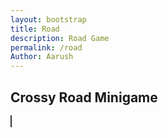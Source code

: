 ```yaml
---
layout: bootstrap
title: Road
description: Road Game
permalink: /road
Author: Aarush
---
```


<script>
// filepath: /home/kasm-user/nighthawk/GenomeGamersFrontend/navigation/Worlds/world0.md
// ...existing code...

// --- Background Music ---
const music = new Audio('{{site.baseurl}}/assets/audio/18moonviewhighway.mp3'); // Change path as needed
music.loop = true;
music.volume = 0.5;

// Play music after first user interaction (required by browsers)
function startMusicOnce() {
  music.play().catch(() => {});
  window.removeEventListener('click', startMusicOnce);
  window.removeEventListener('keydown', startMusicOnce);
}
window.addEventListener('click', startMusicOnce);
window.addEventListener('keydown', startMusicOnce);
</script>

<h2>Crossy Road Minigame</h2>
<canvas id="crossyCanvas" width="400" height="500" style="border:1px solid #333; background:#b3e6b3"></canvas>
<p id="crossyScore"></p>
<script>
const canvas = document.getElementById('crossyCanvas');
const ctx = canvas.getContext('2d');

const ROWS = 10;
const COLS = 8;
const CELL = 50;
const PLAYER_SIZE = 40;
const CAR_HEIGHT = 40;
const CAR_WIDTH = 60;

let player = { x: Math.floor(COLS/2), y: ROWS-1 };
let score = 0;
let gameOver = false;

function randomCarRow() {
  // Cars only on rows 1-8 (not start/end)
  let rows = [];
  for (let i = 1; i < ROWS-1; i++) rows.push(i);
  return rows;
}

let cars = [];
function addCarRowAtTop() {
  // Randomly decide to add a car or not in each lane
  for (let col = 0; col < COLS; col++) {
    if (Math.random() < 0.5) {
      let dir = Math.random() > 0.5 ? 1 : -1;
      let speed = 1 + Math.random() * 2;
      let x = dir === 1 ? -CAR_WIDTH : canvas.width;
      cars.push({ x, y: 1, dir, speed, col });
    }
  }
}
function resetCars() {
  cars = [];
  // Fill initial cars except for row 0 and last row
  for (let row = 1; row < ROWS-1; row++) {
    for (let col = 0; col < COLS; col++) {
      if (Math.random() < 0.5) {
        let dir = Math.random() > 0.5 ? 1 : -1;
        let speed = 1 + Math.random() * 2;
        let x = dir === 1 ? -CAR_WIDTH : canvas.width;
        cars.push({ x, y: row, dir, speed, col });
      }
    }
  }
}
resetCars();

function drawPlayer() {
  ctx.save();
  ctx.fillStyle = "#fff";
  ctx.strokeStyle = "#222";
  ctx.beginPath();
  ctx.arc(
    player.x * CELL + CELL/2,
    player.y * CELL + CELL/2,
    PLAYER_SIZE/2, 0, 2*Math.PI
  );
  ctx.fill();
  ctx.stroke();
  // Draw beak
  ctx.beginPath();
  ctx.moveTo(player.x*CELL+CELL/2, player.y*CELL+CELL/2);
  ctx.lineTo(player.x*CELL+CELL/2+10, player.y*CELL+CELL/2-5);
  ctx.lineTo(player.x*CELL+CELL/2+10, player.y*CELL+CELL/2+5);
  ctx.closePath();
  ctx.fillStyle = "orange";
  ctx.fill();
  ctx.restore();
}

function drawCars() {
  for (let car of cars) {
    ctx.save();
    ctx.fillStyle = "#f55";
    ctx.fillRect(car.x, car.y*CELL + (CELL-CAR_HEIGHT)/2, CAR_WIDTH, CAR_HEIGHT);
    ctx.strokeRect(car.x, car.y*CELL + (CELL-CAR_HEIGHT)/2, CAR_WIDTH, CAR_HEIGHT);
    ctx.restore();
  }
}

function moveCars() {
  for (let car of cars) {
    car.x += car.dir * car.speed;
    // Loop cars horizontally
    if (car.dir === 1 && car.x > canvas.width) car.x = -CAR_WIDTH;
    if (car.dir === -1 && car.x < -CAR_WIDTH) car.x = canvas.width;
  }
}

function checkCollision() {
  for (let car of cars) {
    let px = player.x * CELL + CELL/2;
    let py = player.y * CELL + CELL/2;
    let cx = car.x + CAR_WIDTH/2;
    let cy = car.y*CELL + CELL/2;
    if (
      Math.abs(px - cx) < (CAR_WIDTH/2 + PLAYER_SIZE/2 - 10) &&
      Math.abs(py - cy) < (CAR_HEIGHT/2 + PLAYER_SIZE/2 - 10)
    ) {
      return true;
    }
  }
  return false;
}

function drawGoal() {
  ctx.save();
  ctx.fillStyle = "#ffe066";
  ctx.fillRect(0, 0, canvas.width, CELL);
  ctx.restore();
}

function draw() {
  ctx.clearRect(0, 0, canvas.width, canvas.height);
  drawGoal();
  drawCars();
  drawPlayer();
}

function update() {
  if (gameOver) return;
  moveCars();
  if (checkCollision()) {
    gameOver = true;
    document.getElementById('crossyScore').textContent = "Game Over! Score: " + score;
    return;
  }
  if (player.y === 0) {
    score++;
    // Move everything down by one row
    player.y++;
    for (let car of cars) {
      car.y++;
    }
    // Remove cars that go off the bottom
    cars = cars.filter(car => car.y < ROWS-1);
    // Add new car row at the top
    addCarRowAtTop();
    document.getElementById('crossyScore').textContent = "Score: " + score;
  }
}

function gameLoop() {
  update();
  draw();
  if (!gameOver) requestAnimationFrame(gameLoop);
}
gameLoop();

document.addEventListener('keydown', function(e) {
  if (gameOver) return;
  if (e.key === "ArrowUp" && player.y > 0) player.y--;
  if (e.key === "ArrowDown" && player.y < ROWS-1) player.y++;
  if (e.key === "ArrowLeft" && player.x > 0) player.x--;
  if (e.key === "ArrowRight" && player.x < COLS-1) player.x++;
});

document.getElementById('crossyScore').textContent = "Score: 0";
</script>


